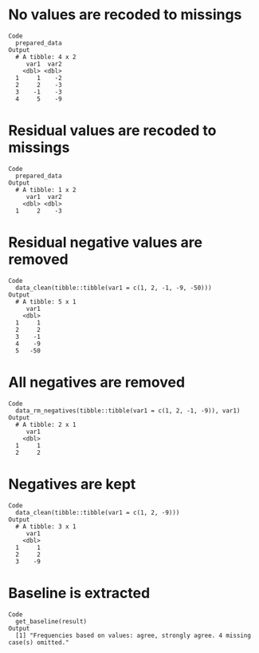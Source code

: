 # No values are recoded to missings

    Code
      prepared_data
    Output
      # A tibble: 4 x 2
         var1  var2
        <dbl> <dbl>
      1     1    -2
      2     2    -3
      3    -1    -3
      4     5    -9

# Residual values are recoded to missings

    Code
      prepared_data
    Output
      # A tibble: 1 x 2
         var1  var2
        <dbl> <dbl>
      1     2    -3

# Residual negative values are removed

    Code
      data_clean(tibble::tibble(var1 = c(1, 2, -1, -9, -50)))
    Output
      # A tibble: 5 x 1
         var1
        <dbl>
      1     1
      2     2
      3    -1
      4    -9
      5   -50

# All negatives are removed

    Code
      data_rm_negatives(tibble::tibble(var1 = c(1, 2, -1, -9)), var1)
    Output
      # A tibble: 2 x 1
         var1
        <dbl>
      1     1
      2     2

# Negatives are kept

    Code
      data_clean(tibble::tibble(var1 = c(1, 2, -9)))
    Output
      # A tibble: 3 x 1
         var1
        <dbl>
      1     1
      2     2
      3    -9

# Baseline is extracted

    Code
      get_baseline(result)
    Output
      [1] "Frequencies based on values: agree, strongly agree. 4 missing case(s) omitted."

